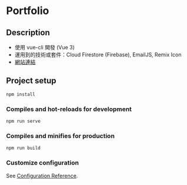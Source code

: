 # Portfolio

## Description
* 使用 vue-cli 開發 (Vue 3)
* 運用到的技術或套件：Cloud Firestore (Firebase), EmailJS, Remix Icon
* [網站連結](https://oliver-xiong-portfolio.netlify.app/)

## Project setup

```
npm install
```

### Compiles and hot-reloads for development

```
npm run serve
```

### Compiles and minifies for production

```
npm run build
```

### Customize configuration

See [Configuration Reference](https://cli.vuejs.org/config/).
